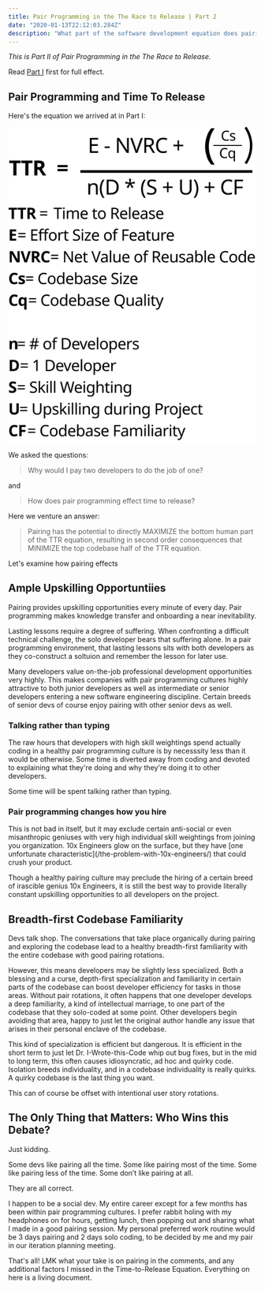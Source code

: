```yaml
---
title: Pair Programming in the The Race to Release | Part 2
date: "2020-01-13T22:12:03.284Z"
description: "What part of the software development equation does pairing improve?"
---
```


<i>This is Part II of Pair Programming in the The Race to Release.</i>

Read [Part I](/pair-programmaing-in-the-race-to-release/) first for full effect.

<h2>Pair Programming and Time To Release</h2>

Here's the equation we arrived at in Part I:

<img src="./FinalEquation.svg" alt="final_equation" class="equation">

We asked the questions:

<blockquote>Why would I pay two developers to do the job of one?</blockquote>

and

<blockquote>How does pair programming effect time to release?</blockquote>

Here we venture an answer:

<blockquote>Pairing has the potential to directly MAXIMIZE the bottom human part of the TTR equation, resulting in second order consequences that MINIMIZE the top codebase half of the TTR equation.</blockquote>

Let's examine how pairing effects

<h2>Ample Upskilling Opportuntiies</h2>

Pairing provides upskilling opportunities every minute of every day. Pair programming makes knowledge transfer and onboarding a near inevitability.

Lasting lessons require a degree of suffering. When confronting a difficult technical challenge, the solo developer bears that suffering alone. In a pair programming environment, that lasting lessons sits with both developers as they co-construct a soltuion and remember the lesson for later use.

Many developers value on-the-job professional development opportunities very highly. This makes companies with pair programming cultures highly attractive to both junior developers as well as intermediate or senior developers entering a new software engineering discipline. Certain breeds of senior devs of course enjoy pairing with other senior devs as well.

<h3>Talking rather than typing</h3>

The raw hours that developers with high skill weightings spend actually coding in a healthy pair programming culture is by necesssity less than it would be otherwise. Some time is diverted away from coding and devoted to explaining what they're doing and why they're doing it to other developers.

Some time will be spent talking rather than typing.

<h3>Pair programming changes how you hire</h3>
This is not bad in itself, but it may exclude certain anti-social or even misanthropic geniuses with very high individual skill weightings from joining you organization. 10x Engineers glow on the surface, but they have [one unfortunate characteristic](/the-problem-with-10x-engineers/) that could crush your product.

Though a healthy pairing culture may preclude the hiring of a certain breed of irascible genius 10x Engineers, it is still the best way to provide literally constant upskilling opportunities to all developers on the project.

<h2>Breadth-first Codebase Familiarity</h2>

Devs talk shop. The conversations that take place organically during pairing and exploring the codebase lead to a healthy breadth-first familiarity with the entire codebase with good pairing rotations.

However, this means developers may be slightly less specialized. Both a blessing and a curse, depth-first specialization and familiarity in certain parts of the codebase can boost developer efficiency for tasks in those areas. Without pair rotations, it often happens that one developer develops a deep familiarity, a kind of intellectual marriage, to one part of the codebase that they solo-coded at some point. Other developers begin avoiding that area, happy to just let the original author handle any issue that arises in their personal enclave of the codebase.

This kind of specialization is efficient but dangerous. It is efficient in the short term to just let Dr. I-Wrote-this-Code whip out bug fixes, but in the mid to long term, this often causes idiosyncratic, ad hoc and quirky code. Isolation breeds individuality, and in a codebase individuality is really quirks. A quirky codebase is the last thing you want.

This can of course be offset with intentional user story rotations.

<h2>The Only Thing that Matters: Who Wins this Debate?</h2>

Just kidding.

Some devs like pairing all the time. Some like pairing most of the time. Some like pairing less of the time. Some don’t like pairing at all.

They are all correct.

I happen to be a social dev. My entire career except for a few months has been within pair programming cultures. I prefer rabbit holing with my headphones on for hours, getting lunch, then popping out and sharing what I made in a good pairing session. My personal preferred work routine would be 3 days pairing and 2 days solo coding, to be decided by me and my pair in our iteration planning meeting.

That's all! LMK what your take is on pairing in the comments, and any additional factors I missed in the Time-to-Release Equation. Everything on here is a living document.
